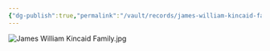 ```yaml
---
{"dg-publish":true,"permalink":"/vault/records/james-william-kincaid-family/","tags":["James-William-Kincaid"]}
---
```


![James William Kincaid Family.jpg](/img/user/assets/James_William_Kincaid_Family.jpg.resources/James%20William%20Kincaid%20Family.jpg)